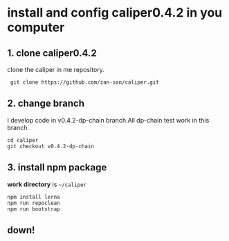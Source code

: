 # install and config caliper0.4.2 in you computer
## 1. clone caliper0.4.2 
clone the caliper in me repository.
```
 git clone https://github.com/zan-san/caliper.git
```
## 2. change branch 
I develop code in v0.4.2-dp-chain branch.All dp-chain test work in this branch.
```
cd caliper
git checkout v0.4.2-dp-chain
```
## 3. install npm package
**work  directory**  is  `~/caliper`   
```
npm install lerna
npm run repoclean
npm run bootstrap
```

## down!